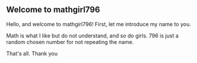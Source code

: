 ## Welcome to mathgirl796

Hello, and welcome to mathgirl796! First, let me introduce my name to you.

Math is what I like but do not understand, and so do girls. 796 is just a random chosen number for not repeating the name.

That's all. Thank you
